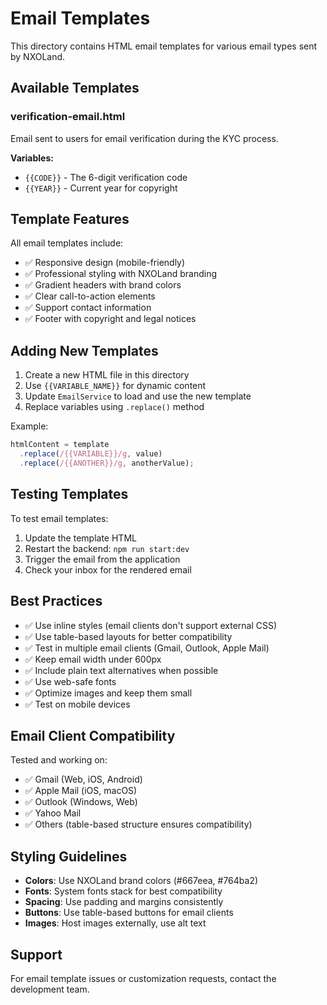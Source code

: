 # Email Templates

This directory contains HTML email templates for various email types sent by NXOLand.

## Available Templates

### verification-email.html
Email sent to users for email verification during the KYC process.

**Variables:**
- `{{CODE}}` - The 6-digit verification code
- `{{YEAR}}` - Current year for copyright

## Template Features

All email templates include:
- ✅ Responsive design (mobile-friendly)
- ✅ Professional styling with NXOLand branding
- ✅ Gradient headers with brand colors
- ✅ Clear call-to-action elements
- ✅ Support contact information
- ✅ Footer with copyright and legal notices

## Adding New Templates

1. Create a new HTML file in this directory
2. Use `{{VARIABLE_NAME}}` for dynamic content
3. Update `EmailService` to load and use the new template
4. Replace variables using `.replace()` method

Example:
```typescript
htmlContent = template
  .replace(/{{VARIABLE}}/g, value)
  .replace(/{{ANOTHER}}/g, anotherValue);
```

## Testing Templates

To test email templates:
1. Update the template HTML
2. Restart the backend: `npm run start:dev`
3. Trigger the email from the application
4. Check your inbox for the rendered email

## Best Practices

- ✅ Use inline styles (email clients don't support external CSS)
- ✅ Use table-based layouts for better compatibility
- ✅ Test in multiple email clients (Gmail, Outlook, Apple Mail)
- ✅ Keep email width under 600px
- ✅ Include plain text alternatives when possible
- ✅ Use web-safe fonts
- ✅ Optimize images and keep them small
- ✅ Test on mobile devices

## Email Client Compatibility

Tested and working on:
- ✅ Gmail (Web, iOS, Android)
- ✅ Apple Mail (iOS, macOS)
- ✅ Outlook (Windows, Web)
- ✅ Yahoo Mail
- ✅ Others (table-based structure ensures compatibility)

## Styling Guidelines

- **Colors**: Use NXOLand brand colors (#667eea, #764ba2)
- **Fonts**: System fonts stack for best compatibility
- **Spacing**: Use padding and margins consistently
- **Buttons**: Use table-based buttons for email clients
- **Images**: Host images externally, use alt text

## Support

For email template issues or customization requests, contact the development team.
